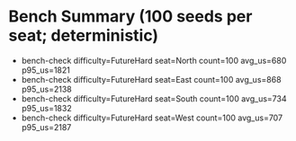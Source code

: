 ﻿# Bench Summary (100 seeds per seat; deterministic) 

- bench-check difficulty=FutureHard seat=North count=100 avg_us=680 p95_us=1821
- bench-check difficulty=FutureHard seat=East count=100 avg_us=868 p95_us=2138
- bench-check difficulty=FutureHard seat=South count=100 avg_us=734 p95_us=1832
- bench-check difficulty=FutureHard seat=West count=100 avg_us=707 p95_us=2187

